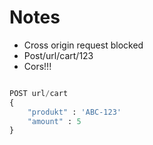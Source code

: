 # Notes

- Cross origin request blocked
- Post/url/cart/123
- Cors!!!

```python

POST url/cart
{
    "produkt" : 'ABC-123'
    "amount" : 5
}
```
